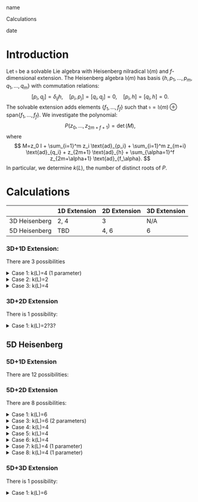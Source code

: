 <link href="../whirlwind.css" rel="stylesheet">

<whirlheader>
<p>name</p>
<p>Calculations</p>
<p>date</p>
</whirlheader>

# Introduction 

Let $\mathfrak{s}$ be a solvable Lie algebra with Heisenberg nilradical $\mathfrak{h}(m)$ and $f$-dimensional extension. The Heisenberg algebra $\mathfrak{h}(m)$ has basis $\{h, p_1, \ldots, p_m, q_1, \ldots, q_m\}$ with commutation relations:
$$
[p_i, q_j] = \delta_{ij}h, \quad [p_i, p_j] = [q_i, q_j] = 0, \quad [p_i, h] = [q_i, h] = 0.
$$
The solvable extension adds elements $\{f_1, \ldots, f_f\}$ such that $\mathfrak{s} = \mathfrak{h}(m) \oplus \text{span}\{f_1, \ldots, f_f\}$. We investigate the polynomial:
$$
P(z_0, \ldots, z_{2m+f+1}) = \det(M),
$$
where 
$$
M=z_0 I + \sum_{i=1}^m z_i \text{ad}_{p_i} + \sum_{i=1}^m z_{m+i} \text{ad}_{q_i} + z_{2m+1} \text{ad}_{h} + \sum_{\alpha=1}^f z_{2m+\alpha+1} \text{ad}_{f_\alpha}.
$$
In particular, we determine $k(L)$, the number of distinct roots of $P$.

# Calculations 

|  | 1D Extension | 2D Extension | 3D Extension |
|---------------------------------------|-------------|-------------|-------------|
| 3D Heisenberg  | 2, 4 | 3 |   N/A   |
| 5D Heisenberg  | TBD | 4, 6 |  6|

### 3D+1D Extension:

There are 3 possibilities

<details>
<summary>Case 1: k(L)=4 (1 parameter)</summary>
  
We have

$$
x_1 =
\begin{bmatrix}
0 & 1 & 0 \\
0 & 0 & 0 \\
0 & 0 & 0
\end{bmatrix}
\quad
x_2 =
\begin{bmatrix}
0 & 0 & 0 \\
0 & 0 & 1 \\
0 & 0 & 0
\end{bmatrix}
\quad
x_3 =
\begin{bmatrix}
0 & 0 & 1 \\
0 & 0 & 0 \\
0 & 0 & 0
\end{bmatrix}
\quad
x_4 =
\begin{bmatrix}
2 & 0 & 0 \\
0 & b+1 & 0 \\
0 & 0 & 1-b
\end{bmatrix}
$$
where $b \ge 0$ so 
$$
\text{ad}(x_1) =
\begin{bmatrix}
0 & 0 & 0 & b-1 \\
0 & 0 & 0 & 0 \\
0 & 1 & 0 & 0 \\
0 & 0 & 0 & 0
\end{bmatrix}, \qquad
\text{ad}(x_2) =
\begin{bmatrix}
0 & 0 & 0 & 0 \\
0 & 0 & 0 & -2b \\
-1 & 0 & 0 & 0 \\
0 & 0 & 0 & 0
\end{bmatrix}
$$

$$
\text{ad}(x_3) =
\begin{bmatrix}
0 & 0 & 0 & 0 \\
0 & 0 & 0 & 0 \\
0 & 0 & 0 & -b-1 \\
0 & 0 & 0 & 0
\end{bmatrix}, \qquad
\text{ad}(x_4) =
\begin{bmatrix}
1-b & 0 & 0 & 0 \\
0 & 2b & 0 & 0 \\
0 & 0 & b+1 & 0 \\
0 & 0 & 0 & 0
\end{bmatrix}
$$

which gives 
$$
\det \begin{bmatrix}
z_0 + z_4(1 - b) & 0 & 0 & z_1(b - 1) \\
0 & 2bz_4 + z_0 & 0 & -2bz_2 \\
-z_2 & z_1 & z_0 + z_4(b + 1) & z_3(-b - 1) \\
0 & 0 & 0 & z_0
\end{bmatrix}
$$

$$
=z_0(2bz_4 + z_0)(-bz_4 + z_0 + z_4)(bz_4 + z_0 + z_4)
$$

Number of Distinct Roots Over $\mathbb{C}$: 2, 4
  
</details>

<details>
<summary>Case 2: k(L)=2</summary>
  
We have

$$
x_1 =
\begin{bmatrix}
0 & 1 & 0 \\
0 & 0 & 0 \\
0 & 0 & 0
\end{bmatrix}
\quad
x_2 =
\begin{bmatrix}
0 & 0 & 0 \\
0 & 0 & 1 \\
0 & 0 & 0
\end{bmatrix}
\quad
x_3 =
\begin{bmatrix}
0 & 0 & 1 \\
0 & 0 & 0 \\
0 & 0 & 0
\end{bmatrix}
\quad
x_4 =
\begin{bmatrix}
2 & 0 & 0 \\
0 & 1 & 1 \\
0 & 0 & 1
\end{bmatrix}
$$
so 
$$
\text{ad}(x_1) =
\begin{bmatrix}
0 & 0 & 0 & -1 \\
0 & 0 & 0 & 0 \\
0 & 1 & 0 & 1 \\
0 & 0 & 0 & 0
\end{bmatrix}, \qquad
\text{ad}(x_2) =
\begin{bmatrix}
0 & 0 & 0 & 0 \\
0 & 0 & 0 & 0 \\
-1 & 0 & 0 & 0 \\
0 & 0 & 0 & 0
\end{bmatrix}
$$

$$
\text{ad}(x_3) =
\begin{bmatrix}
0 & 0 & 0 & 0 \\
0 & 0 & 0 & 0 \\
0 & 0 & 0 & -1 \\
0 & 0 & 0 & 0
\end{bmatrix}, \qquad
\text{ad}(x_4) =
\begin{bmatrix}
1 & 0 & 0 & 0 \\
0 & 0 & 0 & 0 \\
-1 & 0 & 1 & 0 \\
0 & 0 & 0 & 0
\end{bmatrix}
$$

which gives 
$$
\det \begin{bmatrix}
z_0 + z_4 & 0 & 0 & -z_1 \\
0 & z_0 & 0 & 0 \\
-z_2 - z_4 & z_1 & z_0 + z_4 & z_1 - z_3 \\
0 & 0 & 0 & z_0
\end{bmatrix}
$$

$$
= z_0^2 (z_0 + z_4)^2
$$

Number of Distinct Roots Over $\mathbb{C}$: 2
  
</details>

<details>
  <summary>Case 3: k(L)=4</summary>
  
We have

$$
x_1 =
\begin{bmatrix}
0 & 1 & 0 \\
0 & 0 & 0 \\
0 & 0 & 0
\end{bmatrix}
\quad
x_2 =
\begin{bmatrix}
0 & 0 & 0 \\
0 & 0 & 1 \\
0 & 0 & 0
\end{bmatrix}
\quad
x_3 =
\begin{bmatrix}
0 & 0 & 1 \\
0 & 0 & 0 \\
0 & 0 & 0
\end{bmatrix}
\quad
x_4 =
\begin{bmatrix}
0 & 0 & 0 \\
0 & 1 & 0 \\
0 & 0 & -1
\end{bmatrix}
$$
so 
$$
\text{ad}(x_1) =
\begin{bmatrix}
0 & 0 & 0 & 1 \\
0 & 0 & 0 & 0 \\
0 & 1 & 0 & 0 \\
0 & 0 & 0 & 0
\end{bmatrix}, \qquad
\text{ad}(x_2) =
\begin{bmatrix}
0 & 0 & 0 & 0 \\
0 & 0 & 0 & -2 \\
-1 & 0 & 0 & 0 \\
0 & 0 & 0 & 0
\end{bmatrix}
$$

$$
\text{ad}(x_3) =
\begin{bmatrix}
0 & 0 & 0 & 0 \\
0 & 0 & 0 & 0 \\
0 & 0 & 0 & -1 \\
0 & 0 & 0 & 0
\end{bmatrix}, \qquad
\text{ad}(x_4) =
\begin{bmatrix}
-1 & 0 & 0 & 0 \\
0 & 2 & 0 & 0 \\
0 & 0 & 1 & 0 \\
0 & 0 & 0 & 0
\end{bmatrix}
$$

which gives 
$$
\det \begin{bmatrix}
z_0 - z_4 & 0 & 0 & z_1 \\
0 & z_0 + 2z_4 & 0 & -2z_2 \\
-z_2 & z_1 & z_0 + z_4 & -z_3 \\
0 & 0 & 0 & z_0
\end{bmatrix}
$$

$$
= z_0 (z_0 - z_4)(z_0 + z_4)(z_0 + 2z_4)
$$

Number of Distinct Roots Over $\mathbb{C}$: 4
  
</details>

### 3D+2D Extension

There is 1 possibility: 

<details>
  <summary>Case 1: k(L)=2?3?</summary>

We have

$$
x_1 =
\begin{bmatrix}
0 & 1 & 0 \\
0 & 0 & 0 \\
0 & 0 & 0
\end{bmatrix}
\quad
x_2 =
\begin{bmatrix}
0 & 0 & 0 \\
0 & 0 & 1 \\
0 & 0 & 0
\end{bmatrix}
\quad
x_3 =
\begin{bmatrix}
0 & 0 & 1 \\
0 & 0 & 0 \\
0 & 0 & 0
\end{bmatrix}
\quad
x_4 =
\begin{bmatrix}
2 & 0 & 0 \\
0 & 1 & 0 \\
0 & 0 & 1
\end{bmatrix}
\quad
x_5 =
\begin{bmatrix}
0 & 0 & 0 \\
0 & 0 & -1 \\
0 & 1 & 0
\end{bmatrix}
$$

so

$$
\text{ad}(x_1) =
\begin{bmatrix}
0 & 0 & 0 & -1 & 0 \\
0 & 0 & 0 & 0 & 0 \\
0 & 1 & 0 & 0 & -1 \\
0 & 0 & 0 & 0 & 0 \\
0 & 0 & 0 & 0 & 0
\end{bmatrix}, \qquad
\text{ad}(x_2) =
\begin{bmatrix}
0 & 0 & 0 & 0 & 0 \\
0 & 0 & 0 & 0 & 0 \\
-1 & 0 & 0 & 0 & 0 \\
0 & 0 & 0 & 0 & 0 \\
0 & 0 & 0 & 0 & 0
\end{bmatrix}
$$

$$
\text{ad}(x_3) =
\begin{bmatrix}
0 & 0 & 0 & 0 & 1 \\
0 & 0 & 0 & 0 & 0 \\
0 & 0 & 0 & -1 & 0 \\
0 & 0 & 0 & 0 & 0 \\
0 & 0 & 0 & 0 & 0
\end{bmatrix}, \qquad
\text{ad}(x_4) =
\begin{bmatrix}
1 & 0 & 0 & 0 & 0 \\
0 & 0 & 0 & 0 & 0 \\
0 & 0 & 1 & 0 & 0 \\
0 & 0 & 0 & 0 & 0 \\
0 & 0 & 0 & 0 & 0
\end{bmatrix}, \qquad
\text{ad}(x_5) =
\begin{bmatrix}
0 & 0 & -1 & 0 & 0 \\
0 & 0 & 0 & 0 & 0 \\
1 & 0 & 0 & 0 & 0 \\
0 & 0 & 0 & 0 & 0 \\
0 & 0 & 0 & 0 & 0
\end{bmatrix}
$$

which gives

$$
\det
\begin{bmatrix}
z_0 + z_4 & 0 & -z_5 & -z_1 & z_3 \\
0 & z_0 & 0 & 0 & 0 \\
-z_2 + z_5 & z_1 & z_0 + z_4 & -z_3 & -z_1 \\
0 & 0 & 0 & z_0 & 0 \\
0 & 0 & 0 & 0 & z_0
\end{bmatrix}
$$

$$
= z_0^3 (z_0^2 + 2z_0z_4 - z_2z_5 + z_4^2 + z_5^2)
$$

Number of distinct roots over  $\mathbb{C} $: 2? 3?

</details>

## 5D Heisenberg

### 5D+1D Extension 
There are 12 possibilities:

### 5D+2D Extension 
There are 8 possibilities:

<details>
  <summary>Case 1: k(L)=6</summary>

We have 
$$
p_1 = \begin{bmatrix}
0 & 1 & 0 & 0 & 0 \\
0 & 0 & 0 & 0 & 0 \\
0 & 0 & 0 & 0 & 0 \\
0 & 0 & 0 & 0 & 0 \\
0 & 0 & 0 & 0 & 0
\end{bmatrix}, \quad 
p_2 = \begin{bmatrix}
0 & 0 & 1 & 0 & 0 \\
0 & 0 & 0 & 0 & 0 \\
0 & 0 & 0 & 0 & 0 \\
0 & 0 & 0 & 0 & 0 \\
0 & 0 & 0 & 0 & 0
\end{bmatrix}, \quad
q_1 = \begin{bmatrix}
0 & 0 & 0 & 0 & 0 \\
0 & 0 & 0 & 0 & 1 \\
0 & 0 & 0 & 0 & 0 \\
0 & 0 & 0 & 0 & 0 \\
0 & 0 & 0 & 0 & 0
\end{bmatrix}
$$

$$
q_2 = \begin{bmatrix}
0 & 0 & 0 & 0 & 0 \\
0 & 0 & 0 & 0 & 0 \\
0 & 0 & 0 & 0 & 1 \\
0 & 0 & 0 & 0 & 0 \\
0 & 0 & 0 & 0 & 0
\end{bmatrix}, \quad
h = \begin{bmatrix}
0 & 0 & 0 & 0 & 1 \\
0 & 0 & 0 & 0 & 0 \\
0 & 0 & 0 & 0 & 0 \\
0 & 0 & 0 & 0 & 0 \\
0 & 0 & 0 & 0 & 0
\end{bmatrix}
$$

$$
M_1 = 
\begin{bmatrix}
0 & 0 & 0 & 0 & 0 \\
0 & 1 & 0 & 0 & 0 \\
0 & 0 & 0 & 0 & 0 \\
0 & 0 & 0 & -1 & 0 \\
0 & 0 & 0 & 0 & 0
\end{bmatrix}, \qquad
M_2 = 
\begin{bmatrix}
0 & 0 & 0 & 0 & 0 \\
0 & 0 & 0 & 0 & 0 \\
0 & 0 & 1 & 0 & 0 \\
0 & 0 & 0 & 0 & 0 \\
0 & 0 & 0 & 0 & -1
\end{bmatrix}
$$

which gives 

$$
\text{ad}(p_1) =
\begin{bmatrix}
0 & 0 & 0 & 0 & 0 & -1 & 0 & 0 \\
0 & 0 & 0 & 0 & 0 & 0 & 0 & 0 \\
0 & 0 & 0 & 0 & 0 & 0 & 0 & 0 \\
0 & 0 & 0 & 0 & 0 & 0 & 0 & 0 \\
0 & 0 & 1 & 0 & 0 & 0 & 0 & 0 \\
0 & 0 & 0 & 0 & 0 & 0 & 0 & 0 \\
0 & 0 & 0 & 0 & 0 & 0 & 0 & 0 \\
0 & 0 & 0 & 0 & 0 & 0 & 0 & 0
\end{bmatrix}, \quad
\text{ad}(p_2) =
\begin{bmatrix}
0 & 0 & 0 & 0 & 0 & 0 & 0 & 0 \\
0 & 0 & 0 & 0 & 0 & -1 & -1 & 1 \\
0 & 0 & 0 & 0 & 0 & 0 & 0 & 0 \\
0 & 0 & 0 & 0 & 0 & 0 & 0 & 0 \\
0 & 0 & 0 & 1 & 0 & 0 & 0 & 0 \\
0 & 0 & 0 & 0 & 0 & 0 & 0 & 0 \\
0 & 0 & 0 & 0 & 0 & 0 & 0 & 0 \\
0 & 0 & 0 & 0 & 0 & 0 & 0 & 0
\end{bmatrix}
$$

$$
\text{ad}(q_1) =
\begin{bmatrix}
0 & 0 & 0 & 0 & 0 & 0 & 0 & 0 \\
0 & 0 & 0 & 0 & 0 & 0 & 0 & 0 \\
0 & 0 & 0 & 0 & 0 & 0 & 0 & -1 \\
0 & 0 & 0 & 0 & 0 & 0 & 0 & 0 \\
-1 & 0 & 0 & 0 & 0 & 0 & 0 & 0 \\
0 & 0 & 0 & 0 & 0 & 0 & 0 & 0 \\
0 & 0 & 0 & 0 & 0 & 0 & 0 & 0 \\
0 & 0 & 0 & 0 & 0 & 0 & 0 & 0
\end{bmatrix}, \quad
\text{ad}(q_2) =
\begin{bmatrix}
0 & 0 & 0 & 0 & 0 & 0 & 0 & 0 \\
0 & 0 & 0 & 0 & 0 & 0 & 0 & 0 \\
0 & 0 & 0 & 0 & 0 & 0 & 0 & 0 \\
0 & 0 & 0 & 0 & 0 & 0 & 1 & -2 \\
0 & -1 & 0 & 0 & 0 & 0 & 0 & 0 \\
0 & 0 & 0 & 0 & 0 & 0 & 0 & 0 \\
0 & 0 & 0 & 0 & 0 & 0 & 0 & 0 \\
0 & 0 & 0 & 0 & 0 & 0 & 0 & 0
\end{bmatrix}
$$

$$
\text{ad}(h) =
\begin{bmatrix}
0 & 0 & 0 & 0 & 0 & 0 & 0 & 0 \\
0 & 0 & 0 & 0 & 0 & 0 & 0 & 0 \\
0 & 0 & 0 & 0 & 0 & 0 & 0 & 0 \\
0 & 0 & 0 & 0 & 0 & 0 & 0 & 0 \\
0 & 0 & 0 & 0 & 0 & -1 & 0 & -1 \\
0 & 0 & 0 & 0 & 0 & 0 & 0 & 0 \\
0 & 0 & 0 & 0 & 0 & 0 & 0 & 0 \\
0 & 0 & 0 & 0 & 0 & 0 & 0 & 0
\end{bmatrix}, \quad
\text{ad}(M_1) =
\begin{bmatrix}
1 & 0 & 0 & 0 & 0 & 0 & 0 & 0 \\
0 & 1 & 0 & 0 & 0 & 0 & 0 & 0 \\
0 & 0 & 0 & 0 & 0 & 0 & 0 & 0 \\
0 & 0 & 0 & 0 & 0 & 0 & 0 & 0 \\
0 & 0 & 0 & 0 & 1 & 0 & 0 & 0 \\
0 & 0 & 0 & 0 & 0 & 0 & 0 & 0 \\
0 & 0 & 0 & 0 & 0 & 0 & 0 & 0 \\
0 & 0 & 0 & 0 & 0 & 0 & 0 & 0
\end{bmatrix}
$$

$$
\text{ad}(M_2) =
\begin{bmatrix}
0 & 0 & 0 & 0 & 0 & 0 & 0 & 0 \\
0 & 1 & 0 & 0 & 0 & 0 & 0 & 0 \\
0 & 0 & 0 & 0 & 0 & 0 & 0 & 0 \\
0 & 0 & 0 & -1 & 0 & 0 & 0 & 0 \\
0 & 0 & 0 & 0 & 0 & 0 & 0 & 0 \\
0 & 0 & 0 & 0 & 0 & 0 & 0 & 0 \\
0 & 0 & 0 & 0 & 0 & 0 & 0 & 0 \\
0 & 0 & 0 & 0 & 0 & 0 & 0 & 0
\end{bmatrix}, \quad
\text{ad}(M_3) =
\begin{bmatrix}
0 & 0 & 0 & 0 & 0 & 0 & 0 & 0 \\
0 & -1 & 0 & 0 & 0 & 0 & 0 & 0 \\
0 & 0 & 1 & 0 & 0 & 0 & 0 & 0 \\
0 & 0 & 0 & 2 & 0 & 0 & 0 & 0 \\
0 & 0 & 0 & 0 & 1 & 0 & 0 & 0 \\
0 & 0 & 0 & 0 & 0 & 0 & 0 & 0 \\
0 & 0 & 0 & 0 & 0 & 0 & 0 & 0 \\
0 & 0 & 0 & 0 & 0 & 0 & 0 & 0
\end{bmatrix}
$$
which gives
$$
\det \begin{bmatrix}
z_0 + z_6 & 0 & 0 & 0 & 0 & -z_1 & 0 & 0 \\
0 & z_0 + z_6 + z_7 - z_8 & 0 & 0 & 0 & -z_2 & -z_2 & z_2 \\
0 & 0 & z_0 + z_8 & 0 & 0 & 0 & 0 & -z_3 \\
0 & 0 & 0 & z_0 - z_7 + 2z_8 & 0 & 0 & z_4 & -2z_4 \\
-z_3 & -z_4 & z_1 & z_2 & z_0 + z_6 + z_8 & -z_5 & 0 & -z_5 \\
0 & 0 & 0 & 0 & 0 & z_0 & 0 & 0 \\
0 & 0 & 0 & 0 & 0 & 0 & z_0 & 0 \\
0 & 0 & 0 & 0 & 0 & 0 & 0 & z_0
\end{bmatrix}
$$
$$
= z_0^3 \left( z_0 + z_6 \right) \left( z_0 + z_8 \right) \left( z_0 + z_6 + z_8 \right) \left( z_0 - z_7 + 2z_8 \right) \left( z_0 + z_6 + z_7 - z_8 \right)
$$
then 
$$ k(L)=6 $$

</details>

<details>
  <summary>Case 3: k(L)=6 (2 parameters)</summary>

We have
$$
p_1 = \begin{bmatrix}
0 & 1 & 0 & 0 & 0 \\
0 & 0 & 0 & 0 & 0 \\
0 & 0 & 0 & 0 & 0 \\
0 & 0 & 0 & 0 & 0 \\
0 & 0 & 0 & 0 & 0
\end{bmatrix}, \quad 
p_2 = \begin{bmatrix}
0 & 0 & 1 & 0 & 0 \\
0 & 0 & 0 & 0 & 0 \\
0 & 0 & 0 & 0 & 0 \\
0 & 0 & 0 & 0 & 0 \\
0 & 0 & 0 & 0 & 0
\end{bmatrix}, \quad
q_1 = \begin{bmatrix}
0 & 0 & 0 & 0 & 0 \\
0 & 0 & 0 & 0 & 1 \\
0 & 0 & 0 & 0 & 0 \\
0 & 0 & 0 & 0 & 0 \\
0 & 0 & 0 & 0 & 0
\end{bmatrix}
$$

$$
q_2 = \begin{bmatrix}
0 & 0 & 0 & 0 & 0 \\
0 & 0 & 0 & 0 & 0 \\
0 & 0 & 0 & 0 & 1 \\
0 & 0 & 0 & 0 & 0 \\
0 & 0 & 0 & 0 & 0
\end{bmatrix}, \quad
h = \begin{bmatrix}
0 & 0 & 0 & 0 & 1 \\
0 & 0 & 0 & 0 & 0 \\
0 & 0 & 0 & 0 & 0 \\
0 & 0 & 0 & 0 & 0 \\
0 & 0 & 0 & 0 & 0
\end{bmatrix}
$$

$$
e_1 = \begin{pmatrix}
2 & 0 & 0 & 0 & 0 \\
0 & 1 & 0 & 0 & 0 \\
0 & 0 & b+1 & 0 & 0 \\
0 & 0 & 0 & 1 & 0 \\
0 & 0 & 0 & 0 & 1-b
\end{pmatrix}, \quad
e_2 = \begin{pmatrix}
0 & 0 & 0 & 0 & 0 \\
0 & 1 & 0 & 0 & 0 \\
0 & 0 & c & 0 & 0 \\
0 & 0 & 0 & -1 & 0 \\
0 & 0 & 0 & 0 & -c
\end{pmatrix}
$$

where $0\le \text{arg}(b)< \pi$, $|c|\le 1$.

This gives

$$
ad(p_1) = \begin{pmatrix}
0 & 0 & 0 & 0 & 0 & -1 & 1 \\
0 & 0 & 0 & 0 & 0 & 0 & 0 \\
0 & 0 & 0 & 0 & 0 & 0 & 0 \\
0 & 0 & 0 & 0 & 0 & 0 & 0 \\
0 & 0 & 1 & 0 & 0 & 0 & 0 \\
0 & 0 & 0 & 0 & 0 & 0 & 0 \\
0 & 0 & 0 & 0 & 0 & 0 & 0
\end{pmatrix}, \quad
ad(p_2) = \begin{pmatrix}
0 & 0 & 0 & 0 & 0 & 0 & 0 \\
0 & 0 & 0 & 0 & 0 & b-1 & c \\
0 & 0 & 0 & 0 & 0 & 0 & 0 \\
0 & 0 & 0 & 0 & 0 & 0 & 0 \\
0 & 0 & 0 & 1 & 0 & 0 & 0 \\
0 & 0 & 0 & 0 & 0 & 0 & 0 \\
0 & 0 & 0 & 0 & 0 & 0 & 0
\end{pmatrix}
$$

$$
ad(q_1) = \begin{pmatrix}
0 & 0 & 0 & 0 & 0 & 0 & 0 \\
0 & 0 & 0 & 0 & 0 & 0 & 0 \\
0 & 0 & 0 & 0 & 0 & -b & -c-1 \\
0 & 0 & 0 & 0 & 0 & 0 & 0 \\
-1 & 0 & 0 & 0 & 0 & 0 & 0 \\
0 & 0 & 0 & 0 & 0 & 0 & 0 \\
0 & 0 & 0 & 0 & 0 & 0 & 0
\end{pmatrix}, \quad
ad(q_2) = \begin{pmatrix}
0 & 0 & 0 & 0 & 0 & 0 & 0 \\
0 & 0 & 0 & 0 & 0 & 0 & 0 \\
0 & 0 & 0 & 0 & 0 & 0 & 0 \\
0 & 0 & 0 & 0 & 0 & -2b & -2c \\
0 & -1 & 0 & 0 & 0 & 0 & 0 \\
0 & 0 & 0 & 0 & 0 & 0 & 0 \\
0 & 0 & 0 & 0 & 0 & 0 & 0
\end{pmatrix}
$$

$$
ad(h) = \begin{pmatrix}
0 & 0 & 0 & 0 & 0 & 0 & 0 \\
0 & 0 & 0 & 0 & 0 & 0 & 0 \\
0 & 0 & 0 & 0 & 0 & 0 & 0 \\
0 & 0 & 0 & 0 & 0 & 0 & 0 \\
0 & 0 & 0 & 0 & 0 & -b-1 & -c \\
0 & 0 & 0 & 0 & 0 & 0 & 0 \\
0 & 0 & 0 & 0 & 0 & 0 & 0
\end{pmatrix}, \quad
ad(e_1) = \begin{pmatrix}
1 & 0 & 0 & 0 & 0 & 0 & 0 \\
0 & 1-b & 0 & 0 & 0 & 0 & 0 \\
0 & 0 & b & 0 & 0 & 0 & 0 \\
0 & 0 & 0 & 2b & 0 & 0 & 0 \\
0 & 0 & 0 & 0 & b+1 & 0 & 0 \\
0 & 0 & 0 & 0 & 0 & 0 & 0 \\
0 & 0 & 0 & 0 & 0 & 0 & 0
\end{pmatrix}
$$

$$
ad(e_2) = \begin{pmatrix}
-1 & 0 & 0 & 0 & 0 & 0 & 0 \\
0 & -c & 0 & 0 & 0 & 0 & 0 \\
0 & 0 & c+1 & 0 & 0 & 0 & 0 \\
0 & 0 & 0 & 2c & 0 & 0 & 0 \\
0 & 0 & 0 & 0 & c & 0 & 0 \\
0 & 0 & 0 & 0 & 0 & 0 & 0 \\
0 & 0 & 0 & 0 & 0 & 0 & 0
\end{pmatrix}
$$

which gives 

$$
\det \begin{pmatrix}
z_0 + z_6 - z_7 & 0 & 0 & 0 & 0 & -z_1 & z_1 \\
0 & -c z_7 + z_0 + z_6 (1 - b) & 0 & 0 & 0 & z_2 (b - 1) & c z_2 \\
0 & 0 & b z_6 + z_0 + z_7 (c + 1) & 0 & 0 & -b z_3 & z_3 (-c - 1) \\
0 & 0 & 0 & 2 b z_6 + 2 c z_7 + z_0 & 0 & -2 b z_4 & -2 c z_4 \\
-z_3 & -z_4 & z_1 & z_2 & c z_7 + z_0 + z_6 (b + 1) & z_5 (-b - 1) & -c z_5 \\
0 & 0 & 0 & 0 & 0 & z_0 & 0 \\
0 & 0 & 0 & 0 & 0 & 0 & z_0
\end{pmatrix}
$$
$$
= z_0^2 (z_0 + z_6 - z_7) \left( 2b z_6 + 2c z_7 + z_0 \right) \left( -b z_6 - c z_7 + z_0 + z_6 \right) \left( b z_6 + c z_7 + z_0 + z_6 \right) \left( b z_6 + c z_7 + z_0 + z_7 \right)
$$

then 

$$ k(L)=6 $$
</details>

<details>
  <summary>Case 4: k(L)=4</summary>

We have
$$
p_1 = \begin{bmatrix}
0 & 1 & 0 & 0 & 0 \\
0 & 0 & 0 & 0 & 0 \\
0 & 0 & 0 & 0 & 0 \\
0 & 0 & 0 & 0 & 0 \\
0 & 0 & 0 & 0 & 0
\end{bmatrix}, \quad 
p_2 = \begin{bmatrix}
0 & 0 & 1 & 0 & 0 \\
0 & 0 & 0 & 0 & 0 \\
0 & 0 & 0 & 0 & 0 \\
0 & 0 & 0 & 0 & 0 \\
0 & 0 & 0 & 0 & 0
\end{bmatrix}, \quad
q_1 = \begin{bmatrix}
0 & 0 & 0 & 0 & 0 \\
0 & 0 & 0 & 0 & 1 \\
0 & 0 & 0 & 0 & 0 \\
0 & 0 & 0 & 0 & 0 \\
0 & 0 & 0 & 0 & 0
\end{bmatrix}
$$

$$
q_2 = \begin{bmatrix}
0 & 0 & 0 & 0 & 0 \\
0 & 0 & 0 & 0 & 0 \\
0 & 0 & 0 & 0 & 1 \\
0 & 0 & 0 & 0 & 0 \\
0 & 0 & 0 & 0 & 0
\end{bmatrix}, \quad
h = \begin{bmatrix}
0 & 0 & 0 & 0 & 1 \\
0 & 0 & 0 & 0 & 0 \\
0 & 0 & 0 & 0 & 0 \\
0 & 0 & 0 & 0 & 0 \\
0 & 0 & 0 & 0 & 0
\end{bmatrix}
$$

$$
e_1 = \begin{bmatrix}
2 & 0 & 0 & 0 & 0 \\
0 & 1 & 1 & 0 & 0 \\
0 & 0 & 1 & 0 & 0 \\
0 & 0 & 0 & 1 & 0 \\
0 & 0 & 0 & -1 & 1
\end{bmatrix}, \quad
e_2 = \begin{bmatrix}
0 & 0 & 0 & 0 & 0 \\
0 & 1 & 0 & 0 & 0 \\
0 & 0 & 1 & 0 & 0 \\
0 & 0 & 0 & -1 & 0 \\
0 & 0 & 0 & 0 & -1
\end{bmatrix}
$$

This gives

$$
ad(p_1) = \begin{bmatrix}
0 & 0 & 0 & 0 & 0 & -1 & 1 \\
0 & 0 & 0 & 0 & 0 & 1 & 0 \\
0 & 0 & 0 & 0 & 0 & 0 & 0 \\
0 & 0 & 0 & 0 & 0 & 0 & 0 \\
0 & 0 & 1 & 0 & 0 & 0 & 0 \\
0 & 0 & 0 & 0 & 0 & 0 & 0 \\
0 & 0 & 0 & 0 & 0 & 0 & 0
\end{bmatrix}, \quad
ad(p_2) = \begin{bmatrix}
0 & 0 & 0 & 0 & 0 & 0 & 0 \\
0 & 0 & 0 & 0 & 0 & -1 & 1 \\
0 & 0 & 0 & 0 & 0 & 0 & 0 \\
0 & 0 & 0 & 0 & 0 & 0 & 0 \\
0 & 0 & 0 & 1 & 0 & 0 & 0 \\
0 & 0 & 0 & 0 & 0 & 0 & 0 \\
0 & 0 & 0 & 0 & 0 & 0 & 0
\end{bmatrix}
$$

$$
ad(q_1) = \begin{bmatrix}
0 & 0 & 0 & 0 & 0 & 0 & 0 \\
0 & 0 & 0 & 0 & 0 & 0 & 0 \\
0 & 0 & 0 & 0 & 0 & 0 & -2 \\
0 & 0 & 0 & 0 & 0 & 0 & 0 \\
-1 & 0 & 0 & 0 & 0 & 0 & 0 \\
0 & 0 & 0 & 0 & 0 & 0 & 0 \\
0 & 0 & 0 & 0 & 0 & 0 & 0
\end{bmatrix}, \quad
ad(q_2) = \begin{bmatrix}
0 & 0 & 0 & 0 & 0 & 0 & 0 \\
0 & 0 & 0 & 0 & 0 & 0 & 0 \\
0 & 0 & 0 & 0 & 0 & -1 & 0 \\
0 & 0 & 0 & 0 & 0 & 0 & -2 \\
0 & -1 & 0 & 0 & 0 & 0 & 0 \\
0 & 0 & 0 & 0 & 0 & 0 & 0 \\
0 & 0 & 0 & 0 & 0 & 0 & 0
\end{bmatrix}
$$

$$
ad(h) = \begin{bmatrix}
0 & 0 & 0 & 0 & 0 & 0 & 0 \\
0 & 0 & 0 & 0 & 0 & 0 & 0 \\
0 & 0 & 0 & 0 & 0 & 0 & 0 \\
0 & 0 & 0 & 0 & 0 & 0 & 0 \\
0 & 0 & 0 & 0 & 0 & -1 & -1 \\
0 & 0 & 0 & 0 & 0 & 0 & 0 \\
0 & 0 & 0 & 0 & 0 & 0 & 0
\end{bmatrix}, \quad
ad(e_1) = \begin{bmatrix}
1 & 0 & 0 & 0 & 0 & 0 & 0 \\
-1 & 1 & 0 & 0 & 0 & 0 & 0 \\
0 & 0 & 0 & 1 & 0 & 0 & 0 \\
0 & 0 & 0 & 0 & 0 & 0 & 0 \\
0 & 0 & 0 & 0 & 1 & 0 & 0 \\
0 & 0 & 0 & 0 & 0 & 0 & 0 \\
0 & 0 & 0 & 0 & 0 & 0 & 0
\end{bmatrix}
$$

$$
ad(e_2) = \begin{bmatrix}
-1 & 0 & 0 & 0 & 0 & 0 & 0 \\
0 & -1 & 0 & 0 & 0 & 0 & 0 \\
0 & 0 & 2 & 0 & 0 & 0 & 0 \\
0 & 0 & 0 & 2 & 0 & 0 & 0 \\
0 & 0 & 0 & 0 & 1 & 0 & 0 \\
0 & 0 & 0 & 0 & 0 & 0 & 0 \\
0 & 0 & 0 & 0 & 0 & 0 & 0
\end{bmatrix}
$$

which gives 

$$
\det \begin{bmatrix}
z_0 + z_6 - z_7 & 0 & 0 & 0 & 0 & -z_1 & z_1 \\
-z_6 & z_0 + z_6 - z_7 & 0 & 0 & 0 & z_1 - z_2 & z_2 \\
0 & 0 & z_0 + 2z_7 & z_6 & 0 & -z_4 & -2z_3 \\
0 & 0 & 0 & z_0 + 2z_7 & 0 & 0 & -2z_4 \\
-z_3 & -z_4 & z_1 & z_2 & z_0 + z_6 + z_7 & -z_5 & -z_5 \\
0 & 0 & 0 & 0 & 0 & z_0 & 0 \\
0 & 0 & 0 & 0 & 0 & 0 & z_0
\end{bmatrix}
$$
$$
= z_0^2 \left( z_0 + 2z_7 \right)^2 \left( z_0 + z_6 - z_7 \right)^2 \left( z_0 + z_6 + z_7 \right)
$$

then 

$$ k(L)=4 $$
</details>

<details>
  <summary>Case 5: k(L)=4</summary>

We have
$$
p_1 = \begin{bmatrix}
0 & 1 & 0 & 0 & 0 \\
0 & 0 & 0 & 0 & 0 \\
0 & 0 & 0 & 0 & 0 \\
0 & 0 & 0 & 0 & 0 \\
0 & 0 & 0 & 0 & 0
\end{bmatrix}, \quad 
p_2 = \begin{bmatrix}
0 & 0 & 1 & 0 & 0 \\
0 & 0 & 0 & 0 & 0 \\
0 & 0 & 0 & 0 & 0 \\
0 & 0 & 0 & 0 & 0 \\
0 & 0 & 0 & 0 & 0
\end{bmatrix}, \quad
q_1 = \begin{bmatrix}
0 & 0 & 0 & 0 & 0 \\
0 & 0 & 0 & 0 & 1 \\
0 & 0 & 0 & 0 & 0 \\
0 & 0 & 0 & 0 & 0 \\
0 & 0 & 0 & 0 & 0
\end{bmatrix}
$$

$$
q_2 = \begin{bmatrix}
0 & 0 & 0 & 0 & 0 \\
0 & 0 & 0 & 0 & 0 \\
0 & 0 & 0 & 0 & 1 \\
0 & 0 & 0 & 0 & 0 \\
0 & 0 & 0 & 0 & 0
\end{bmatrix}, \quad
h = \begin{bmatrix}
0 & 0 & 0 & 0 & 1 \\
0 & 0 & 0 & 0 & 0 \\
0 & 0 & 0 & 0 & 0 \\
0 & 0 & 0 & 0 & 0 \\
0 & 0 & 0 & 0 & 0
\end{bmatrix}
$$

$$
e_1 = \begin{bmatrix}
2 & 0 & 0 & 0 & 0 \\
0 & 1 & 0 & 0 & 1 \\
0 & 0 & 1 & 1 & 0 \\
0 & 0 & 0 & 1 & 0 \\
0 & 0 & 0 & 0 & 1
\end{bmatrix}, \quad
e_2 = \begin{bmatrix}
0 & 0 & 0 & 0 & 0 \\
0 & 1 & 0 & 0 & 0 \\
0 & 0 & -1 & 0 & 0 \\
0 & 0 & 0 & -1 & 0 \\
0 & 0 & 0 & 0 & 1
\end{bmatrix}
$$

This gives

$$
ad(p_1) = \begin{bmatrix}
0 & 0 & 0 & 0 & 0 & -1 & 1 \\
0 & 0 & 0 & 0 & 0 & 0 & 0 \\
0 & 0 & 0 & 0 & 0 & 0 & 0 \\
0 & 0 & 0 & 0 & 0 & 0 & 0 \\
0 & 0 & 1 & 0 & 0 & 1 & 0 \\
0 & 0 & 0 & 0 & 0 & 0 & 0 \\
0 & 0 & 0 & 0 & 0 & 0 & 0
\end{bmatrix}, \quad
ad(p_2) = \begin{bmatrix}
0 & 0 & 0 & 0 & 0 & 0 & 0 \\
0 & 0 & 0 & 0 & 0 & -1 & -1 \\
0 & 0 & 0 & 0 & 0 & 0 & 0 \\
0 & 0 & 0 & 0 & 0 & 0 & 0 \\
0 & 0 & 0 & 1 & 0 & 0 & 0 \\
0 & 0 & 0 & 0 & 0 & 0 & 0 \\
0 & 0 & 0 & 0 & 0 & 0 & 0
\end{bmatrix}
$$

$$
ad(q_1) = \begin{bmatrix}
0 & 0 & 0 & 0 & 0 & 0 & 0 \\
0 & 0 & 0 & 0 & 0 & 0 & 0 \\
0 & 0 & 0 & 0 & 0 & 0 & 0 \\
0 & 0 & 0 & 0 & 0 & 0 & 0 \\
-1 & 0 & 0 & 0 & 0 & 0 & 0 \\
0 & 0 & 0 & 0 & 0 & 0 & 0 \\
0 & 0 & 0 & 0 & 0 & 0 & 0
\end{bmatrix}, \quad
ad(q_2) = \begin{bmatrix}
0 & 0 & 0 & 0 & 0 & 0 & 0 \\
0 & 0 & 0 & 0 & 0 & 0 & 0 \\
0 & 0 & 0 & 0 & 0 & 0 & 0 \\
0 & 0 & 0 & 0 & 0 & 0 & 2 \\
0 & -1 & 0 & 0 & 0 & 0 & 0 \\
0 & 0 & 0 & 0 & 0 & 0 & 0 \\
0 & 0 & 0 & 0 & 0 & 0 & 0
\end{bmatrix}
$$

$$
ad(h) = \begin{bmatrix}
0 & 0 & 0 & 0 & 0 & 0 & 0 \\
0 & 0 & 0 & 0 & 0 & 0 & 0 \\
0 & 0 & 0 & 0 & 0 & 0 & 0 \\
0 & 0 & 0 & 0 & 0 & 0 & 0 \\
0 & 0 & 0 & 0 & 0 & -1 & 1 \\
0 & 0 & 0 & 0 & 0 & 0 & 0 \\
0 & 0 & 0 & 0 & 0 & 0 & 0
\end{bmatrix}, \quad
ad(e_1) = \begin{bmatrix}
1 & 0 & 0 & 0 & 0 & 0 & 0 \\
0 & 1 & 0 & 0 & 0 & 0 & 0 \\
0 & 0 & 0 & 0 & 0 & 0 & 0 \\
0 & 0 & 0 & 0 & 0 & 0 & 0 \\
-1 & 0 & 0 & 0 & 1 & 0 & 0 \\
0 & 0 & 0 & 0 & 0 & 0 & 0 \\
0 & 0 & 0 & 0 & 0 & 0 & 0
\end{bmatrix}
$$

$$
ad(e_2) = \begin{bmatrix}
-1 & 0 & 0 & 0 & 0 & 0 & 0 \\
0 & 1 & 0 & 0 & 0 & 0 & 0 \\
0 & 0 & 0 & 0 & 0 & 0 & 0 \\
0 & 0 & 0 & -2 & 0 & 0 & 0 \\
0 & 0 & 0 & 0 & -1 & 0 & 0 \\
0 & 0 & 0 & 0 & 0 & 0 & 0 \\
0 & 0 & 0 & 0 & 0 & 0 & 0
\end{bmatrix}
$$

which gives 

$$
\det \begin{bmatrix}
z_0 + z_6 - z_7 & 0 & 0 & 0 & 0 & -z_1 & z_1 \\
0 & z_0 + z_6 + z_7 & 0 & 0 & 0 & z_1 - z_2 & -z_2 \\
0 & 0 & z_0 & z_6 & 0 & -z_4 & 0 \\
0 & 0 & 0 & z_0 - 2z_7 & 0 & 0 & 2z_4 \\
-z_3 - z_6 & -z_4 & z_1 & z_2 & z_0 + z_6 - z_7 & z_1 - z_5 & z_5 \\
0 & 0 & 0 & 0 & 0 & z_0 & 0 \\
0 & 0 & 0 & 0 & 0 & 0 & z_0
\end{bmatrix}
$$
$$
= z_0^3 (z_0 - 2z_7)(z_0 + z_6 - z_7)^2(z_0 + z_6 + z_7)
$$

then 

$$ k(L)=4 $$
</details>

<details>
<summary>Case 6: k(L)=4</summary>

We have
$$
p_1 = \begin{bmatrix}
0 & 1 & 0 & 0 & 0 \\
0 & 0 & 0 & 0 & 0 \\
0 & 0 & 0 & 0 & 0 \\
0 & 0 & 0 & 0 & 0 \\
0 & 0 & 0 & 0 & 0
\end{bmatrix}, \quad 
p_2 = \begin{bmatrix}
0 & 0 & 1 & 0 & 0 \\
0 & 0 & 0 & 0 & 0 \\
0 & 0 & 0 & 0 & 0 \\
0 & 0 & 0 & 0 & 0 \\
0 & 0 & 0 & 0 & 0
\end{bmatrix}, \quad
q_1 = \begin{bmatrix}
0 & 0 & 0 & 0 & 0 \\
0 & 0 & 0 & 0 & 1 \\
0 & 0 & 0 & 0 & 0 \\
0 & 0 & 0 & 0 & 0 \\
0 & 0 & 0 & 0 & 0
\end{bmatrix}
$$

$$
q_2 = \begin{bmatrix}
0 & 0 & 0 & 0 & 0 \\
0 & 0 & 0 & 0 & 0 \\
0 & 0 & 0 & 0 & 1 \\
0 & 0 & 0 & 0 & 0 \\
0 & 0 & 0 & 0 & 0
\end{bmatrix}, \quad
h = \begin{bmatrix}
0 & 0 & 0 & 0 & 1 \\
0 & 0 & 0 & 0 & 0 \\
0 & 0 & 0 & 0 & 0 \\
0 & 0 & 0 & 0 & 0 \\
0 & 0 & 0 & 0 & 0
\end{bmatrix}
$$

$$
e_1 = \begin{pmatrix}
2 & 0 & 0 & 0 & 0 \\
0 & 1 & 0 & 0 & 0 \\
0 & 0 & 1 & 0 & 1 \\
0 & 0 & 0 & 1 & 0 \\
0 & 0 & 0 & 0 & 1
\end{pmatrix}, \quad
e_2 = \begin{pmatrix}
0 & 0 & 0 & 0 & 0 \\
0 & 1 & 0 & 0 & 0 \\
0 & 0 & 0 & 0 & 0 \\
0 & 0 & 0 & -1 & 0 \\
0 & 0 & 0 & 0 & 0
\end{pmatrix}
$$

This gives

$$
ad(p_1) = \begin{pmatrix}
0 & 0 & 0 & 0 & 0 & -1 & 1 \\
0 & 0 & 0 & 0 & 0 & 0 & 0 \\
0 & 0 & 0 & 0 & 0 & 0 & 0 \\
0 & 0 & 0 & 0 & 0 & 0 & 0 \\
0 & 0 & 1 & 0 & 0 & 0 & 0 \\
0 & 0 & 0 & 0 & 0 & 0 & 0 \\
0 & 0 & 0 & 0 & 0 & 0 & 0
\end{pmatrix}, \quad
ad(p_2) = \begin{pmatrix}
0 & 0 & 0 & 0 & 0 & 0 & 0 \\
0 & 0 & 0 & 0 & 0 & -1 & 0 \\
0 & 0 & 0 & 0 & 0 & 0 & 0 \\
0 & 0 & 0 & 0 & 0 & 0 & 0 \\
0 & 0 & 0 & 1 & 0 & 1 & 0 \\
0 & 0 & 0 & 0 & 0 & 0 & 0 \\
0 & 0 & 0 & 0 & 0 & 0 & 0
\end{pmatrix}
$$

$$
ad(q_1) = \begin{pmatrix}
0 & 0 & 0 & 0 & 0 & 0 & 0 \\
0 & 0 & 0 & 0 & 0 & 0 & 0 \\
0 & 0 & 0 & 0 & 0 & 0 & -1 \\
0 & 0 & 0 & 0 & 0 & 0 & 0 \\
-1 & 0 & 0 & 0 & 0 & 0 & 0 \\
0 & 0 & 0 & 0 & 0 & 0 & 0 \\
0 & 0 & 0 & 0 & 0 & 0 & 0
\end{pmatrix}, \quad
ad(q_2) = \begin{pmatrix}
0 & 0 & 0 & 0 & 0 & 0 & 0 \\
0 & 0 & 0 & 0 & 0 & 0 & 0 \\
0 & 0 & 0 & 0 & 0 & 0 & 0 \\
0 & 0 & 0 & 0 & 0 & 0 & 0 \\
0 & -1 & 0 & 0 & 0 & 0 & 0 \\
0 & 0 & 0 & 0 & 0 & 0 & 0 \\
0 & 0 & 0 & 0 & 0 & 0 & 0
\end{pmatrix}
$$

$$
ad(h) = \begin{pmatrix}
0 & 0 & 0 & 0 & 0 & 0 & 0 \\
0 & 0 & 0 & 0 & 0 & 0 & 0 \\
0 & 0 & 0 & 0 & 0 & 0 & 0 \\
0 & 0 & 0 & 0 & 0 & 0 & 0 \\
0 & 0 & 0 & 0 & 0 & -1 & 0 \\
0 & 0 & 0 & 0 & 0 & 0 & 0 \\
0 & 0 & 0 & 0 & 0 & 0 & 0
\end{pmatrix}, \quad
ad(e_1) = \begin{pmatrix}
1 & 0 & 0 & 0 & 0 & 0 & 0 \\
0 & 1 & 0 & 0 & 0 & 0 & 0 \\
0 & 0 & 0 & 0 & 0 & 0 & 0 \\
0 & 0 & 0 & 0 & 0 & 0 & 0 \\
0 & -1 & 0 & 0 & 1 & 0 & 0 \\
0 & 0 & 0 & 0 & 0 & 0 & 0 \\
0 & 0 & 0 & 0 & 0 & 0 & 0
\end{pmatrix}
$$

$$
ad(e_2) = \begin{pmatrix}
-1 & 0 & 0 & 0 & 0 & 0 & 0 \\
0 & 0 & 0 & 0 & 0 & 0 & 0 \\
0 & 0 & 1 & 0 & 0 & 0 & 0 \\
0 & 0 & 0 & 0 & 0 & 0 & 0 \\
0 & 0 & 0 & 0 & 0 & 0 & 0 \\
0 & 0 & 0 & 0 & 0 & 0 & 0 \\
0 & 0 & 0 & 0 & 0 & 0 & 0
\end{pmatrix}
$$

which gives 

$$
\det \begin{pmatrix}
z_0 + z_6 - z_7 & 0 & 0 & 0 & 0 & -z_1 & z_1 \\
0 & z_0 + z_6 & 0 & 0 & 0 & -z_2 & 0 \\
0 & 0 & z_0 + z_7 & 0 & 0 & 0 & -z_3 \\
0 & 0 & 0 & z_0 & 0 & 0 & 0 \\
-z_3 & -z_4 - z_6 & z_1 & z_2 & z_0 + z_6 & z_2 - z_5 & 0 \\
0 & 0 & 0 & 0 & 0 & z_0 & 0 \\
0 & 0 & 0 & 0 & 0 & 0 & z_0
\end{pmatrix}
$$
$$
= z_0^3 (z_0 + z_6)^2 (z_0 + z_7) (z_0 + z_6 - z_7)
$$

then 

$$ k(L)=4 $$

</details>

<details>
    <summary> Case 7: k(L)=4 (1 parameter)</summary>

We have
$$
p_1 = \begin{bmatrix}
0 & 1 & 0 & 0 & 0 \\
0 & 0 & 0 & 0 & 0 \\
0 & 0 & 0 & 0 & 0 \\
0 & 0 & 0 & 0 & 0 \\
0 & 0 & 0 & 0 & 0
\end{bmatrix}, \quad 
p_2 = \begin{bmatrix}
0 & 0 & 1 & 0 & 0 \\
0 & 0 & 0 & 0 & 0 \\
0 & 0 & 0 & 0 & 0 \\
0 & 0 & 0 & 0 & 0 \\
0 & 0 & 0 & 0 & 0
\end{bmatrix}, \quad
q_1 = \begin{bmatrix}
0 & 0 & 0 & 0 & 0 \\
0 & 0 & 0 & 0 & 1 \\
0 & 0 & 0 & 0 & 0 \\
0 & 0 & 0 & 0 & 0 \\
0 & 0 & 0 & 0 & 0
\end{bmatrix}
$$

$$
q_2 = \begin{bmatrix}
0 & 0 & 0 & 0 & 0 \\
0 & 0 & 0 & 0 & 0 \\
0 & 0 & 0 & 0 & 1 \\
0 & 0 & 0 & 0 & 0 \\
0 & 0 & 0 & 0 & 0
\end{bmatrix}, \quad
h = \begin{bmatrix}
0 & 0 & 0 & 0 & 1 \\
0 & 0 & 0 & 0 & 0 \\
0 & 0 & 0 & 0 & 0 \\
0 & 0 & 0 & 0 & 0 \\
0 & 0 & 0 & 0 & 0
\end{bmatrix}
$$

$$
e_1 = \begin{bmatrix}
2 & 0 & 0 & 0 & 0 \\
0 & 1 - b & 0 & 0 & 0 \\
0 & 0 & 1 & 0 & 0 \\
0 & 0 & 0 & b + 1 & 0 \\
0 & 0 & 0 & 0 & 1
\end{bmatrix}, \quad
e_2 = \begin{bmatrix}
0 & 0 & 0 & 0 & 0 \\
0 & 1 & 0 & 0 & 0 \\
0 & 0 & 0 & 0 & 1 \\
0 & 0 & 0 & -1 & 0 \\
0 & 0 & 0 & 0 & 0
\end{bmatrix}
$$

where $0\le \text{arg}(b)< \pi$.

This gives

$$
ad(p_1) = \begin{pmatrix}
0 & 0 & 0 & 0 & 0 & -b - 1 & 1 \\
0 & 0 & 0 & 0 & 0 & 0 & 0 \\
0 & 0 & 0 & 0 & 0 & 0 & 0 \\
0 & 0 & 0 & 0 & 0 & 0 & 0 \\
0 & 0 & 1 & 0 & 0 & 0 & 0 \\
0 & 0 & 0 & 0 & 0 & 0 & 0 \\
0 & 0 & 0 & 0 & 0 & 0 & 0
\end{pmatrix}, \quad
ad(p_2) = \begin{pmatrix}
0 & 0 & 0 & 0 & 0 & 0 & 0 \\
0 & 0 & 0 & 0 & 0 & -1 & 0 \\
0 & 0 & 0 & 0 & 0 & 0 & 0 \\
0 & 0 & 0 & 0 & 0 & 0 & 0 \\
0 & 0 & 0 & 1 & 0 & 0 & 1 \\
0 & 0 & 0 & 0 & 0 & 0 & 0 \\
0 & 0 & 0 & 0 & 0 & 0 & 0
\end{pmatrix}
$$

$$
ad(q_1) = \begin{pmatrix}
0 & 0 & 0 & 0 & 0 & 0 & 0 \\
0 & 0 & 0 & 0 & 0 & 0 & 0 \\
0 & 0 & 0 & 0 & 0 & b & -1 \\
0 & 0 & 0 & 0 & 0 & 0 & 0 \\
-1 & 0 & 0 & 0 & 0 & 0 & 0 \\
0 & 0 & 0 & 0 & 0 & 0 & 0 \\
0 & 0 & 0 & 0 & 0 & 0 & 0
\end{pmatrix}, \quad
ad(q_2) = \begin{pmatrix}
0 & 0 & 0 & 0 & 0 & 0 & 0 \\
0 & 0 & 0 & 0 & 0 & 0 & 0 \\
0 & 0 & 0 & 0 & 0 & 0 & 0 \\
0 & 0 & 0 & 0 & 0 & 0 & 0 \\
0 & -1 & 0 & 0 & 0 & 0 & 0 \\
0 & 0 & 0 & 0 & 0 & 0 & 0 \\
0 & 0 & 0 & 0 & 0 & 0 & 0
\end{pmatrix}
$$

$$
ad(h) = \begin{pmatrix}
0 & 0 & 0 & 0 & 0 & 0 & 0 \\
0 & 0 & 0 & 0 & 0 & 0 & 0 \\
0 & 0 & 0 & 0 & 0 & 0 & 0 \\
0 & 0 & 0 & 0 & 0 & 0 & 0 \\
0 & 0 & 0 & 0 & 0 & -1 & 0 \\
0 & 0 & 0 & 0 & 0 & 0 & 0 \\
0 & 0 & 0 & 0 & 0 & 0 & 0
\end{pmatrix}, \quad
ad(e_1) = \begin{pmatrix}
b + 1 & 0 & 0 & 0 & 0 & 0 & 0 \\
0 & 1 & 0 & 0 & 0 & 0 & 0 \\
0 & 0 & -b & 0 & 0 & 0 & 0 \\
0 & 0 & 0 & 0 & 0 & 0 & 0 \\
0 & 0 & 0 & 0 & 1 & 0 & 0 \\
0 & 0 & 0 & 0 & 0 & 0 & 0 \\
0 & 0 & 0 & 0 & 0 & 0 & 0
\end{pmatrix}
$$

$$
ad(e_2) = \begin{pmatrix}
-1 & 0 & 0 & 0 & 0 & 0 & 0 \\
0 & 0 & 0 & 0 & 0 & 0 & 0 \\
0 & 0 & 1 & 0 & 0 & 0 & 0 \\
0 & 0 & 0 & 0 & 0 & 0 & 0 \\
0 & -1 & 0 & 0 & 0 & 0 & 0 \\
0 & 0 & 0 & 0 & 0 & 0 & 0 \\
0 & 0 & 0 & 0 & 0 & 0 & 0
\end{pmatrix}
$$

which gives 

$$
\begin{pmatrix}
z_0 + z_6 (b + 1) - z_7 & 0 & 0 & 0 & 0 & z_1 (-b - 1) & z_1 \\
0 & z_0 + z_6 & 0 & 0 & 0 & -z_2 & 0 \\
0 & 0 & -b z_6 + z_0 + z_7 & 0 & 0 & b z_3 & -z_3 \\
0 & 0 & 0 & z_0 & 0 & 0 & 0 \\
-z_3 & -z_4 - z_7 & z_1 & z_2 & z_0 + z_6 & -z_5 & z_2 \\
0 & 0 & 0 & 0 & 0 & z_0 & 0 \\
0 & 0 & 0 & 0 & 0 & 0 & z_0
\end{pmatrix}
$$
$$
= z_0^3 (z_0 + z_6)^2 (-b z_6 + z_0 + z_7)(b z_6 + z_0 + z_6 - z_7)
$$

then 

$$ k(L)=4 $$
</details>

<details>
    <summary> Case 8: k(L)=4 (1 parameter)</summary>

We have
$$
p_1 = \begin{bmatrix}
0 & 1 & 0 & 0 & 0 \\
0 & 0 & 0 & 0 & 0 \\
0 & 0 & 0 & 0 & 0 \\
0 & 0 & 0 & 0 & 0 \\
0 & 0 & 0 & 0 & 0
\end{bmatrix}, \quad 
p_2 = \begin{bmatrix}
0 & 0 & 1 & 0 & 0 \\
0 & 0 & 0 & 0 & 0 \\
0 & 0 & 0 & 0 & 0 \\
0 & 0 & 0 & 0 & 0 \\
0 & 0 & 0 & 0 & 0
\end{bmatrix}, \quad
q_1 = \begin{bmatrix}
0 & 0 & 0 & 0 & 0 \\
0 & 0 & 0 & 0 & 1 \\
0 & 0 & 0 & 0 & 0 \\
0 & 0 & 0 & 0 & 0 \\
0 & 0 & 0 & 0 & 0
\end{bmatrix}
$$

$$
q_2 = \begin{bmatrix}
0 & 0 & 0 & 0 & 0 \\
0 & 0 & 0 & 0 & 0 \\
0 & 0 & 0 & 0 & 1 \\
0 & 0 & 0 & 0 & 0 \\
0 & 0 & 0 & 0 & 0
\end{bmatrix}, \quad
h = \begin{bmatrix}
0 & 0 & 0 & 0 & 1 \\
0 & 0 & 0 & 0 & 0 \\
0 & 0 & 0 & 0 & 0 \\
0 & 0 & 0 & 0 & 0 \\
0 & 0 & 0 & 0 & 0
\end{bmatrix}
$$

$$
e_1 = \begin{bmatrix}
  2 & 0 & 0 & 0 & 0 \\
  0 & b+1 & 0 & 0 & 0 \\
  0 & 0 & b+1 & 0 & 0 \\
  0 & 0 & 0 & 1-b & 0 \\
  0 & 0 & 0 & 0 & 1-b
  \end{bmatrix}, \quad
e_2 = \begin{bmatrix}
  0 & 0 & 0 & 0 & 0 \\
  0 & 1 & 0 & 0 & 0 \\
  0 & 0 & 1 & 0 & 0 \\
  0 & 0 & 0 & -1 & 0 \\
  0 & 0 & 0 & -1 & -1
  \end{bmatrix}
$$

where $0\le \text{arg}(b)< \pi$.

This gives

$$
ad(p_1) = \begin{bmatrix}
  0 & 0 & 0 & 0 & 0 & b-1 & 1 \\
  0 & 0 & 0 & 0 & 0 & 0 & 0 \\
  0 & 0 & 0 & 0 & 0 & 0 & 0 \\
  0 & 0 & 0 & 0 & 0 & 0 & 0 \\
  0 & 0 & 1 & 0 & 0 & 0 & 0 \\
  0 & 0 & 0 & 0 & 0 & 0 & 0 \\
  0 & 0 & 0 & 0 & 0 & 0 & 0
  \end{bmatrix}, \quad
ad(p_2) = \begin{bmatrix}
  0 & 0 & 0 & 0 & 0 & 0 & 0 \\
  0 & 0 & 0 & 0 & 0 & b-1 & 1 \\
  0 & 0 & 0 & 0 & 0 & 0 & 0 \\
  0 & 0 & 0 & 0 & 0 & 0 & 0 \\
  0 & 0 & 0 & 1 & 0 & 0 & 0 \\
  0 & 0 & 0 & 0 & 0 & 0 & 0 \\
  0 & 0 & 0 & 0 & 0 & 0 & 0
  \end{bmatrix}
$$

$$
ad(q_1) = \begin{bmatrix}
  0 & 0 & 0 & 0 & 0 & 0 & 0 \\
  0 & 0 & 0 & 0 & 0 & 0 & 0 \\
  0 & 0 & 0 & 0 & 0 & -2b & -2 \\
  0 & 0 & 0 & 0 & 0 & 0 & 0 \\
  -1 & 0 & 0 & 0 & 0 & 0 & 0 \\
  0 & 0 & 0 & 0 & 0 & 0 & 0 \\
  0 & 0 & 0 & 0 & 0 & 0 & 0
  \end{bmatrix}, \quad
ad(q_2) = \begin{bmatrix}
  0 & 0 & 0 & 0 & 0 & 0 & 0 \\
  0 & 0 & 0 & 0 & 0 & 0 & 0 \\
  0 & 0 & 0 & 0 & 0 & 0 & 0 \\
  0 & 0 & 0 & 0 & 0 & -2b & -2 \\
  0 & -1 & 0 & 0 & 0 & 0 & 0 \\
  0 & 0 & 0 & 0 & 0 & 0 & 0 \\
  0 & 0 & 0 & 0 & 0 & 0 & 0
  \end{bmatrix}
$$

$$
ad(h) = \begin{bmatrix}
  0 & 0 & 0 & 0 & 0 & 0 & 0 \\
  0 & 0 & 0 & 0 & 0 & 0 & 0 \\
  0 & 0 & 0 & 0 & 0 & 0 & 0 \\
  0 & 0 & 0 & 0 & 0 & 0 & 0 \\
  0 & 0 & 0 & 0 & 0 & -b-1 & -1 \\
  0 & 0 & 0 & 0 & 0 & 0 & 0 \\
  0 & 0 & 0 & 0 & 0 & 0 & 0
  \end{bmatrix}, \quad
ad(e_1) = \begin{bmatrix}
  1-b & 0 & 0 & 0 & 0 & 0 & 0 \\
  0 & 1-b & 0 & 0 & 0 & 0 & 0 \\
  0 & 0 & 2b & 0 & 0 & 0 & 0 \\
  0 & 0 & 0 & 2b & 0 & 0 & 0 \\
  0 & 0 & 0 & 0 & b+1 & 0 & 0 \\
  0 & 0 & 0 & 0 & 0 & 0 & 0 \\
  0 & 0 & 0 & 0 & 0 & 0 & 0
  \end{bmatrix}
$$

$$
ad(e_2) = \begin{bmatrix}
  -1 & 0 & 0 & 0 & 0 & 0 & 0 \\
  0 & -1 & 0 & 0 & 0 & 0 & 0 \\
  0 & 0 & 2 & 0 & 0 & 0 & 0 \\
  0 & 0 & 0 & 2 & 0 & 0 & 0 \\
  0 & 0 & 0 & 0 & 1 & 0 & 0 \\
  0 & 0 & 0 & 0 & 0 & 0 & 0 \\
  0 & 0 & 0 & 0 & 0 & 0 & 0
  \end{bmatrix}
$$

which gives 

$$
\det \begin{bmatrix}
z_0 + z_6(1 - b) - z_7 & 0 & 0 & 0 & 0 & z_1(b - 1) & z_1 \\
0 & z_0 + z_6(1 - b) - z_7 & 0 & 0 & 0 & z_2(b - 1) & z_2 \\
0 & 0 & 2b z_6 + z_0 + 2z_7 & 0 & 0 & -2b z_3 & -2z_3 \\
0 & 0 & 0 & 2b z_6 + z_0 + 2z_7 & 0 & -2b z_4 & -2z_4 \\
-z_3 & -z_4 & z_1 & z_2 & z_0 + z_6(b + 1) + z_7 & z_5(-b - 1) & -z_5 \\
0 & 0 & 0 & 0 & 0 & z_0 & 0 \\
0 & 0 & 0 & 0 & 0 & 0 & z_0
\end{bmatrix}
$$
$$
= z_0^2 (2b z_6 + z_0 + 2z_7)^2 (-b z_6 + z_0 + z_6 - z_7)^2 (b z_6 + z_0 + z_6 + z_7)
$$

then 

$$ k(L)=4 $$
</details>

### 5D+3D Extension

There is 1 possibility:

<details>
  <summary>Case 1: k(L)=6</summary>

We have 
$$
p_1 = \begin{bmatrix}
0 & 1 & 0 & 0 & 0 \\
0 & 0 & 0 & 0 & 0 \\
0 & 0 & 0 & 0 & 0 \\
0 & 0 & 0 & 0 & 0 \\
0 & 0 & 0 & 0 & 0
\end{bmatrix}, \quad 
p_2 = \begin{bmatrix}
0 & 0 & 1 & 0 & 0 \\
0 & 0 & 0 & 0 & 0 \\
0 & 0 & 0 & 0 & 0 \\
0 & 0 & 0 & 0 & 0 \\
0 & 0 & 0 & 0 & 0
\end{bmatrix}, \quad
q_1 = \begin{bmatrix}
0 & 0 & 0 & 0 & 0 \\
0 & 0 & 0 & 0 & 1 \\
0 & 0 & 0 & 0 & 0 \\
0 & 0 & 0 & 0 & 0 \\
0 & 0 & 0 & 0 & 0
\end{bmatrix}
$$

$$
q_2 = \begin{bmatrix}
0 & 0 & 0 & 0 & 0 \\
0 & 0 & 0 & 0 & 0 \\
0 & 0 & 0 & 0 & 1 \\
0 & 0 & 0 & 0 & 0 \\
0 & 0 & 0 & 0 & 0
\end{bmatrix}, \quad
h = \begin{bmatrix}
0 & 0 & 0 & 0 & 1 \\
0 & 0 & 0 & 0 & 0 \\
0 & 0 & 0 & 0 & 0 \\
0 & 0 & 0 & 0 & 0 \\
0 & 0 & 0 & 0 & 0
\end{bmatrix}
$$

$$
M_1 = \begin{bmatrix} 2 & 0 & 0 & 0 & 0 \\ 0 & 1 & 0 & 0 & 0 \\ 0 & 0 & 1 & 0 & 0 \\ 0 & 0 & 0 & 1 & 0 \\ 0 & 0 & 0 & 0 &1
\end{bmatrix}, \quad M_2 = \begin{bmatrix} 0 & 0 & 0 & 0 & 0 \\ 0 & 0 & 0 & 0 & 0 \\ 0 & 0 & -1 & 0 & 0 \\ 0 & 0 & 0 & 1 & 0 \\ 0 & 0 & 0 & 0 &0
\end{bmatrix}, \quad M_3 = \begin{bmatrix} 0 & 0 & 0 & 0 & 0 \\ 0 & 0 & 0 & 0 & 0 \\ 0 & 0 & 1 & 0 & 0 \\ 0 & 0 & 0 & 0 & 0 \\ 0 & 0 & 0 & 0 & -1
\end{bmatrix}
$$
which gives 

$$
\text{ad}(p_1) =
\begin{bmatrix}
0 & 0 & 0 & 0 & 0 & -1 & 0 & 0 \\
0 & 0 & 0 & 0 & 0 & 0 & 0 & 0 \\
0 & 0 & 0 & 0 & 0 & 0 & 0 & 0 \\
0 & 0 & 0 & 0 & 0 & 0 & 0 & 0 \\
0 & 0 & 1 & 0 & 0 & 0 & 0 & 0 \\
0 & 0 & 0 & 0 & 0 & 0 & 0 & 0 \\
0 & 0 & 0 & 0 & 0 & 0 & 0 & 0 \\
0 & 0 & 0 & 0 & 0 & 0 & 0 & 0
\end{bmatrix}, \quad
\text{ad}(p_2) =
\begin{bmatrix}
0 & 0 & 0 & 0 & 0 & 0 & 0 & 0 \\
0 & 0 & 0 & 0 & 0 & -1 & -1 & 1 \\
0 & 0 & 0 & 0 & 0 & 0 & 0 & 0 \\
0 & 0 & 0 & 0 & 0 & 0 & 0 & 0 \\
0 & 0 & 0 & 1 & 0 & 0 & 0 & 0 \\
0 & 0 & 0 & 0 & 0 & 0 & 0 & 0 \\
0 & 0 & 0 & 0 & 0 & 0 & 0 & 0 \\
0 & 0 & 0 & 0 & 0 & 0 & 0 & 0
\end{bmatrix}
$$

$$
\text{ad}(q_1) =
\begin{bmatrix}
0 & 0 & 0 & 0 & 0 & 0 & 0 & 0 \\
0 & 0 & 0 & 0 & 0 & 0 & 0 & 0 \\
0 & 0 & 0 & 0 & 0 & 0 & 0 & -1 \\
0 & 0 & 0 & 0 & 0 & 0 & 0 & 0 \\
-1 & 0 & 0 & 0 & 0 & 0 & 0 & 0 \\
0 & 0 & 0 & 0 & 0 & 0 & 0 & 0 \\
0 & 0 & 0 & 0 & 0 & 0 & 0 & 0 \\
0 & 0 & 0 & 0 & 0 & 0 & 0 & 0
\end{bmatrix}, \quad
\text{ad}(q_2) =
\begin{bmatrix}
0 & 0 & 0 & 0 & 0 & 0 & 0 & 0 \\
0 & 0 & 0 & 0 & 0 & 0 & 0 & 0 \\
0 & 0 & 0 & 0 & 0 & 0 & 0 & 0 \\
0 & 0 & 0 & 0 & 0 & 0 & 1 & -2 \\
0 & -1 & 0 & 0 & 0 & 0 & 0 & 0 \\
0 & 0 & 0 & 0 & 0 & 0 & 0 & 0 \\
0 & 0 & 0 & 0 & 0 & 0 & 0 & 0 \\
0 & 0 & 0 & 0 & 0 & 0 & 0 & 0
\end{bmatrix}
$$

$$
\text{ad}(h) =
\begin{bmatrix}
0 & 0 & 0 & 0 & 0 & 0 & 0 & 0 \\
0 & 0 & 0 & 0 & 0 & 0 & 0 & 0 \\
0 & 0 & 0 & 0 & 0 & 0 & 0 & 0 \\
0 & 0 & 0 & 0 & 0 & 0 & 0 & 0 \\
0 & 0 & 0 & 0 & 0 & -1 & 0 & -1 \\
0 & 0 & 0 & 0 & 0 & 0 & 0 & 0 \\
0 & 0 & 0 & 0 & 0 & 0 & 0 & 0 \\
0 & 0 & 0 & 0 & 0 & 0 & 0 & 0
\end{bmatrix}, \quad
\text{ad}(M_1) =
\begin{bmatrix}
1 & 0 & 0 & 0 & 0 & 0 & 0 & 0 \\
0 & 1 & 0 & 0 & 0 & 0 & 0 & 0 \\
0 & 0 & 0 & 0 & 0 & 0 & 0 & 0 \\
0 & 0 & 0 & 0 & 0 & 0 & 0 & 0 \\
0 & 0 & 0 & 0 & 1 & 0 & 0 & 0 \\
0 & 0 & 0 & 0 & 0 & 0 & 0 & 0 \\
0 & 0 & 0 & 0 & 0 & 0 & 0 & 0 \\
0 & 0 & 0 & 0 & 0 & 0 & 0 & 0
\end{bmatrix}
$$

$$
\text{ad}(M_2) =
\begin{bmatrix}
0 & 0 & 0 & 0 & 0 & 0 & 0 & 0 \\
0 & 1 & 0 & 0 & 0 & 0 & 0 & 0 \\
0 & 0 & 0 & 0 & 0 & 0 & 0 & 0 \\
0 & 0 & 0 & -1 & 0 & 0 & 0 & 0 \\
0 & 0 & 0 & 0 & 0 & 0 & 0 & 0 \\
0 & 0 & 0 & 0 & 0 & 0 & 0 & 0 \\
0 & 0 & 0 & 0 & 0 & 0 & 0 & 0 \\
0 & 0 & 0 & 0 & 0 & 0 & 0 & 0
\end{bmatrix}, \quad
\text{ad}(M_3) =
\begin{bmatrix}
0 & 0 & 0 & 0 & 0 & 0 & 0 & 0 \\
0 & -1 & 0 & 0 & 0 & 0 & 0 & 0 \\
0 & 0 & 1 & 0 & 0 & 0 & 0 & 0 \\
0 & 0 & 0 & 2 & 0 & 0 & 0 & 0 \\
0 & 0 & 0 & 0 & 1 & 0 & 0 & 0 \\
0 & 0 & 0 & 0 & 0 & 0 & 0 & 0 \\
0 & 0 & 0 & 0 & 0 & 0 & 0 & 0 \\
0 & 0 & 0 & 0 & 0 & 0 & 0 & 0
\end{bmatrix}
$$
which gives
$$
\det \begin{bmatrix}
z_0 + z_6 & 0 & 0 & 0 & 0 & -z_1 & 0 & 0 \\
0 & z_0 + z_6 + z_7 - z_8 & 0 & 0 & 0 & -z_2 & -z_2 & z_2 \\
0 & 0 & z_0 + z_8 & 0 & 0 & 0 & 0 & -z_3 \\
0 & 0 & 0 & z_0 - z_7 + 2z_8 & 0 & 0 & z_4 & -2z_4 \\
-z_3 & -z_4 & z_1 & z_2 & z_0 + z_6 + z_8 & -z_5 & 0 & -z_5 \\
0 & 0 & 0 & 0 & 0 & z_0 & 0 & 0 \\
0 & 0 & 0 & 0 & 0 & 0 & z_0 & 0 \\
0 & 0 & 0 & 0 & 0 & 0 & 0 & z_0
\end{bmatrix}
$$
$$
= z_0^3 \left( z_0 + z_6 \right) \left( z_0 + z_8 \right) \left( z_0 + z_6 + z_8 \right) \left( z_0 - z_7 + 2z_8 \right) \left( z_0 + z_6 + z_7 - z_8 \right)
$$
then 
$$ k(L)=6 $$

</details>